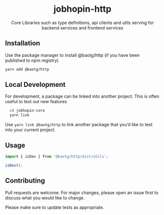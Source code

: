 <div align="center">
  <h1>jobhopin-http</h1>
  <p>Core Libraries such as type definitions, api clients and utils serving for backend services and frontend services</p>
  </div>
</div>

## Installation

Use the package manager to install @baotg/http (if you have been published to npm registry)

```bash
yarn add @baotg/http
```

## Local Development
For development, a package can be linked into another project. This is often useful to test out new features

```bash
  cd jobhopin-core
  yarn link
```

Use `yarn link @baotg/http` to link another package that you’d like to test into your current project.

## Usage

```javascript
import { isDev } from '@baotg/http/dist/utils';

isDev();
```

## Contributing

Pull requests are welcome. For major changes, please open an issue first to discuss what you would like to change.

Please make sure to update tests as appropriate.
